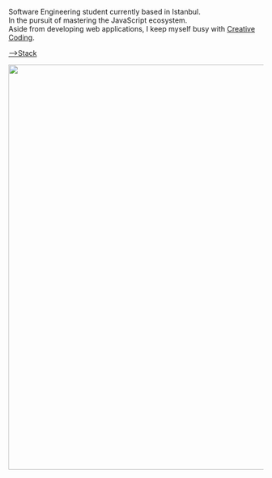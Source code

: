 
Software Engineering student currently based in Istanbul.  
In the pursuit of mastering the JavaScript ecosystem.  
Aside from developing web applications, I keep myself busy with [Creative Coding](https://www.instagram.com/order.collector/?hl=en).

[-->Stack](https://stackoverflow.com/users/11547130/emre-ozgun)

<!-- ![](formations.gif =250x250) -->

<img src="https://github.com/emre-ozgun/emre-ozgun/blob/main/formations.gif" width="800" height="800">



<!--
**emre-ozgun/emre-ozgun** is a ✨ _special_ ✨ repository because its `README.md` (this file) appears on your GitHub profile.

Here are some ideas to get you started:

- 🔭 I’m currently working on ...
- 🌱 I’m currently learning ...
- 👯 I’m looking to collaborate on ...
- 🤔 I’m looking for help with ...
- 💬 Ask me about ...
- 📫 How to reach me: ...
- 😄 Pronouns: ...
- ⚡ Fun fact: ...
-->
